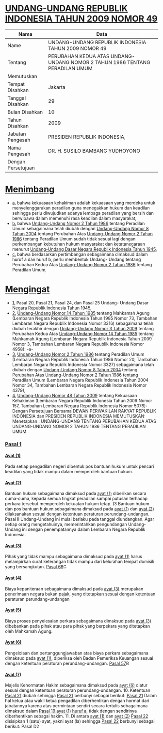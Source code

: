 # [UNDANG-UNDANG REPUBLIK INDONESIA TAHUN 2009 NOMOR 49](http://example.org/legal/peraturan/uu/2009/49)

| Nama | Data |
| ------ | ----- |
|Name|UNDANG-UNDANG REPUBLIK INDONESIA TAHUN 2009 NOMOR 49|
|Tentang| PERUBAHAN KEDUA ATAS UNDANG-UNDANG NOMOR 2 TAHUN 1986 TENTANG PERADILAN UMUM|
|Memutuskan||
|Tempat Disahkan|Jakarta|
|Tanggal Disahkan|29|
|Bulan Disahkan|10|
|Tahun Disahkan|2009|
|Jabatan Pengesah|PRESIDEN REPUBLIK INDONESIA,|
|Nama Pengesah|DR. H. SUSILO BAMBANG YUDHOYONO|
|Dengan Persetujuan||
# [Menimbang](http://example.org/legal/peraturan/uu/2009/49/menimbang)

* [a.](http://example.org/legal/peraturan/uu/2009/49/menimbang/huruf/a) bahwa kekuasaan kehakiman adalah kekuasaan yang merdeka untuk menyelenggarakan peradilan guna menegakkan hukum dan keadilan sehingga perlu diwujudkan adanya lembaga peradilan yang bersih dan berwibawa dalam memenuhi rasa keadilan dalam masyarakat,
* [b.](http://example.org/legal/peraturan/uu/2009/49/menimbang/huruf/b) bahwa [Undang-Undang Nomor 2 Tahun 1986](http://example.org/legal/peraturan/uu/1986/2) tentang Peradilan Umum sebagaimana telah diubah dengan [Undang-Undang Nomor 8 Tahun 2004](http://example.org/legal/peraturan/uu/2004/8) tentang Perubahan Atas [Undang-Undang Nomor 2 Tahun 1986](http://example.org/legal/peraturan/uu/1986/2) tentang Peradilan Umum sudah tidak sesuai lagi dengan perkembangan kebutuhan hukum masyarakat dan ketatanegaraan menurut [Undang-Undang Dasar Negara Republik Indonesia Tahun 1945](http://example.org/legal/peraturan/uu),
* [c.](http://example.org/legal/peraturan/uu/2009/49/menimbang/huruf/c) bahwa berdasarkan pertimbangan sebagaimana dimaksud dalam huruf a dan huruf b, perlu membentuk Undang- Undang tentang Perubahan Kedua Atas [Undang-Undang Nomor 2 Tahun 1986](http://example.org/legal/peraturan/uu/1986/2) tentang Peradilan Umum,
# [Mengingat](http://example.org/legal/peraturan/uu/2009/49/mengingat)

* [1.](http://example.org/legal/peraturan/uu/2009/49/mengingat/huruf/0001) Pasal 20, Pasal 21, Pasal 24, dan Pasal 25 Undang- Undang Dasar Negara Republik Indonesia Tahun 1945,
* [2.](http://example.org/legal/peraturan/uu/2009/49/mengingat/huruf/0002) [Undang-Undang Nomor 14 Tahun 1985](http://example.org/legal/peraturan/uu/1985/14) tentang Mahkamah Agung (Lembaran Negara Republik Indonesia Tahun 1985 Nomor 73, Tambahan Lembaran Negara Republik Indonesia Nomor 3316) sebagaimana telah diubah terakhir dengan [Undang-Undang Nomor 3 Tahun 2009](http://example.org/legal/peraturan/uu/2009/3) tentang Perubahan Kedua Atas [Undang-Undang Nomor 14 Tahun 1985](http://example.org/legal/peraturan/uu/1985/14) tentang Mahkamah Agung (Lembaran Negara Republik Indonesia Tahun 2009 Nomor 3, Tambahan Lembaran Negara Republik Indonesia Nomor 4958): -a-
* [3.](http://example.org/legal/peraturan/uu/2009/49/mengingat/huruf/0003) [Undang-Undang Nomor 2 Tahun 1986](http://example.org/legal/peraturan/uu/1986/2) tentang Peradilan Umum (Lembaran Negara Republik Indonesia Tahun 1986 Nomor 20, Tambahan Lembaran Negara Republik Indonesia Nomor 3327) sebagaimana telah diubah dengan [Undang-Undang Nomor 8 Tahun 2004](http://example.org/legal/peraturan/uu/2004/8) tentang Perubahan Atas [Undang-Undang Nomor 2 Tahun 1986](http://example.org/legal/peraturan/uu/1986/2) tentang Peradilan Umum (Lembaran Negara Republik Indonesia Tahun 2004 Nomor 34, Tambahan Lembaran Negara Republik Indonesia Nomor 4379),
* [4.](http://example.org/legal/peraturan/uu/2009/49/mengingat/huruf/0004) [Undang-Undang Nomor 48 Tahun 2009](http://example.org/legal/peraturan/uu/2009/48) tentang Kekuasaan Kehakiman (Lembaran Negara Republik Indonesia Tahun 2009 Nomor 157, Tambahan Lembaran Negara Republik Indonesia Nomor 5076): Dengan Persetujuan Bersama DEWAN PERWAKILAN RAKYAT REPUBLIK INDONESIA dan PRESIDEN REPUBLIK INDONESIA MEMUTUSKAN: Menetapkan : UNDANG-UNDANG TENTANG PERUBAHAN KEDUA ATAS UNDANG-UNDANG NOMOR 2 TAHUN 1986 TENTANG PERADILAN UMUM.

### [Pasal 1](http://example.org/legal/peraturan/uu/2009/49/pasal/0001)

#### [Ayat (1)](http://example.org/legal/peraturan/uu/2009/49/pasal/0001/versi/20091029/ayat/0001)
Pada setiap pengadilan negeri dibentuk pos bantuan hukum untuk pencari keadilan yang tidak mampu dalam memperoleh bantuan hukum.

#### [Ayat (2)](http://example.org/legal/peraturan/uu/2009/49/pasal/0001/versi/20091029/ayat/0002)
Bantuan hukum sebagaimana dimaksud pada [ayat (1)](http://example.org/legal/peraturan/uu/2009/49/pasal/0001/versi/20091029/ayat/0001) diberikan secara cuma-cuma, kepada semua tingkat peradilan sampai putusan terhadap perkara tersebut memperoleh kekuatan hukum tetap. (3 Bantuan hukum dan pos bantuan hukum sebagaimana dimaksud pada [ayat (1)](http://example.org/legal/peraturan/uu/2009/49/pasal/0001/versi/20091029/ayat/0001) dan [ayat (2)](http://example.org/legal/peraturan/uu/2009/49/pasal/0001/versi/20091029/ayat/0002) dilaksanakan sesuai dengan ketentuan peraturan perundang-undangan. Pasal II Undang-Undang ini mulai berlaku pada tanggal diundangkan. Agar setiap orang mengetahuinya, memerintahkan pengundangan Undang-Undang ini dengan penempatannya dalam Lembaran Negara Republik Indonesia.

#### [Ayat (3)](http://example.org/legal/peraturan/uu/2009/49/pasal/0001/versi/20091029/ayat/0003)
Pihak yang tidak mampu sebagaimana dimaksud pada [ayat (1)](http://example.org/legal/peraturan/uu/2009/49/pasal/0001/versi/20091029/ayat/0001) harus melampirkan surat keterangan tidak mampu dari kelurahan tempat domisili yang bersangkutan. [Pasal 68](http://example.org/legal/peraturan/uu/2009/49/pasal/0068)C

#### [Ayat (4)](http://example.org/legal/peraturan/uu/2009/49/pasal/0001/versi/20091029/ayat/0004)
Biaya kepaniteraan sebagaimana dimaksud pada [ayat (3)](http://example.org/legal/peraturan/uu/2009/49/pasal/0001/versi/20091029/ayat/0003) merupakan penerimaan negara bukan pajak, yang ditetapkan sesuai dengan ketentuan peraturan perundang-undangan

#### [Ayat (5)](http://example.org/legal/peraturan/uu/2009/49/pasal/0001/versi/20091029/ayat/0005)
Biaya proses penyelesaian perkara sebagaimana dimaksud pada [ayat (3)](http://example.org/legal/peraturan/uu/2009/49/pasal/0001/versi/20091029/ayat/0003) dibebankan pada pihak atau para pihak yang berpekara yang ditetapkan oleh Mahkamah Agung.

#### [Ayat (6)](http://example.org/legal/peraturan/uu/2009/49/pasal/0001/versi/20091029/ayat/0006)
Pengelolaan dan pertanggungjawaban atas biaya perkara sebagaimana dimaksud pada [ayat (1)](http://example.org/legal/peraturan/uu/2009/49/pasal/0001/versi/20091029/ayat/0001), diperiksa oleh Badan Pemeriksa Keuangan sesuai dengan ketentuan peraturan perundang-undangan. [Pasal 57](http://example.org/legal/peraturan/uu/2009/49/pasal/0057)B

#### [Ayat (7)](http://example.org/legal/peraturan/uu/2009/49/pasal/0001/versi/20091029/ayat/0007)
Majelis Kehormatan Hakim sebagaimana dimaksud pada [ayat (6)](http://example.org/legal/peraturan/uu/2009/49/pasal/0001/versi/20091029/ayat/0006) diatur sesuai dengan ketentuan peraturan perundang-undangan. 10. Ketentuan [Pasal 21](http://example.org/legal/peraturan/uu/2009/49/pasal/0021) diubah sehingga [Pasal 21](http://example.org/legal/peraturan/uu/2009/49/pasal/0021) berbunyi sebagai berikut: [Pasal 21](http://example.org/legal/peraturan/uu/2009/49/pasal/0021) Dalam hal ketua atau wakil ketua pengadilan diberhentikan dengan hormat dari jabatannya karena atas permintaan sendiri secara tertulis sebagaimana dimaksud dalam [Pasal 19 ayat (1)](http://example.org/legal/peraturan/uu/2009/49/pasal/0001/versi/20091029/ayat/0001) [huruf a](http://example.org/legal/peraturan/uu/2009/49/pasal/0001/versi/20091029/huruf/a), tidak dengan sendirinya diberhentikan sebagai hakim. 11. Di antara [ayat (1)](http://example.org/legal/peraturan/uu/2009/49/pasal/0001/versi/20091029/ayat/0001) dan [ayat (2)](http://example.org/legal/peraturan/uu/2009/49/pasal/0001/versi/20091029/ayat/0002) [Pasal 22](http://example.org/legal/peraturan/uu/2009/49/pasal/0022) disisipkan 1 (satu) ayat, yakni ayat (la) sehingga [Pasal 22](http://example.org/legal/peraturan/uu/2009/49/pasal/0022) berbunyi sebagai berikut: Pasal D2
